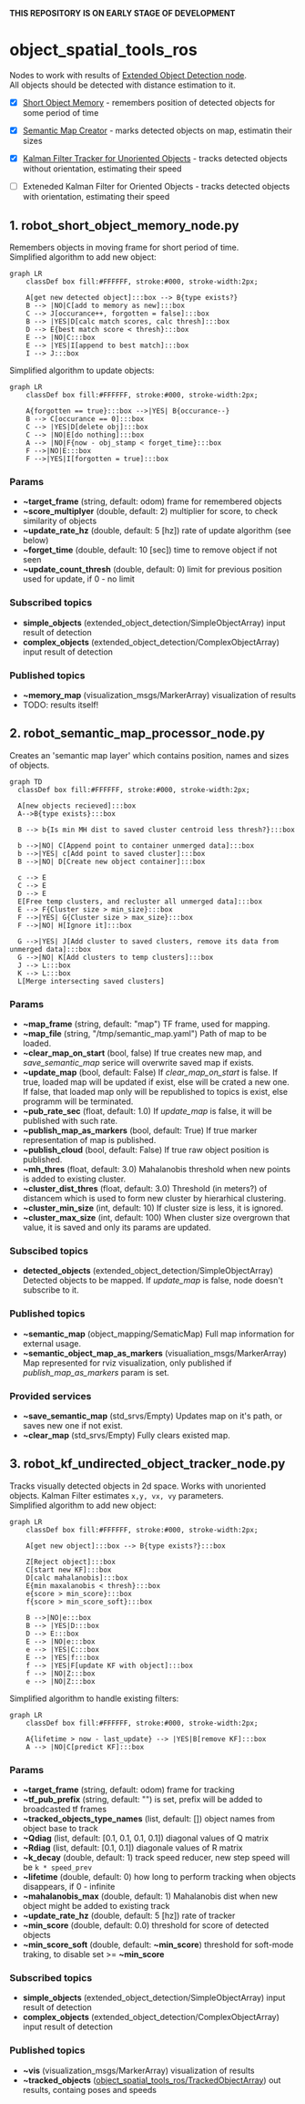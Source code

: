 __THIS REPOSITORY IS ON EARLY STAGE OF DEVELOPMENT__

#  object_spatial_tools_ros
Nodes to work with results of [Extended Object Detection node](https://github.com/Extended-Object-Detection-ROS/extended_object_detection).  
All objects should be detected with distance estimation to it.

 - [X] [Short Object Memory](https://github.com/Extended-Object-Detection-ROS/object_spatial_tools_ros#1-robot_short_object_memory_nodepy) - remembers position of detected objects for some period of time
 - [X] [Semantic Map Creator](https://github.com/Extended-Object-Detection-ROS/object_spatial_tools_ros/blob/devel-noetic/README.md#2-robot_semantic_map_processor_nodepy) - marks detected objects on map, estimatin their sizes
 - [X] [Kalman Filter Tracker for Unoriented Objects](https://github.com/Extended-Object-Detection-ROS/object_spatial_tools_ros/blob/devel-noetic/README.md#3-robot_kf_undirected_object_tracker_nodepy) - tracks detected objects without orientation, estimating their speed
 - [ ] Exteneded Kalman Filter for Oriented Objects - tracks detected objects with orientation, estimating their speed


## 1. robot_short_object_memory_node.py
Remembers objects in moving frame for short period of time.  
Simplified algorithm to add new object:  
```mermaid
graph LR
    classDef box fill:#FFFFFF, stroke:#000, stroke-width:2px;

    A[get new detected object]:::box --> B{type exists?}
    B --> |NO|C[add to memory as new]:::box
    C --> J[occurance++, forgotten = false]:::box
    B --> |YES|D[calc match scores, calc thresh]:::box
    D --> E{best match score < thresh}:::box
    E --> |NO|C:::box
    E --> |YES|I[append to best match]:::box
    I --> J:::box
```
Simplified algorithm to update objects:  
```mermaid
graph LR
    classDef box fill:#FFFFFF, stroke:#000, stroke-width:2px;
    
    A{forgotten == true}:::box -->|YES| B{occurance--}
    B --> C[occurance == 0]:::box
    C --> |YES|D[delete obj]:::box
    C --> |NO|E[do nothing]:::box
    A --> |NO|F{now - obj_stamp < forget_time}:::box
    F -->|NO|E:::box
    F -->|YES|I[forgotten = true]:::box
```
### Params
 - __~target_frame__ (string, default: odom) frame for remembered objects
 - __~score_multiplyer__ (double, default: 2) multiplier for score, to check similarity of objects
 - __~update_rate_hz__ (double, default: 5 [hz]) rate of update algorithm (see below)
 - __~forget_time__ (double, default: 10 [sec]) time to remove object if not seen
 - __~update_count_thresh__ (double, default: 0) limit for previous position used for update, if 0 - no limit

### Subscribed topics
- __simple_objects__ (extended_object_detection/SimpleObjectArray) input result of detection
- __complex_objects__ (extended_object_detection/ComplexObjectArray) input result of detection

### Published topics
- __~memory_map__ (visualization_msgs/MarkerArray) visualization of results
- TODO: results itself!

## 2. robot_semantic_map_processor_node.py
Creates an 'semantic map layer' which contains position, names and sizes of objects.

```mermaid
graph TD
  classDef box fill:#FFFFFF, stroke:#000, stroke-width:2px;

  A[new objects recieved]:::box
  A-->B{type exists}:::box

  B --> b{Is min MH dist to saved cluster centroid less thresh?}:::box

  b -->|NO| C[Append point to container unmerged data]:::box
  b -->|YES| c[Add point to saved cluster]:::box
  B -->|NO| D[Create new object container]:::box

  c --> E
  C --> E
  D --> E
  E[Free temp clusters, and recluster all unmerged data]:::box
  E --> F{Cluster size > min_size}:::box
  F -->|YES| G{Cluster size > max_size}:::box
  F -->|NO| H[Ignore it]:::box

  G -->|YES| J[Add cluster to saved clusters, remove its data from unmerged data]:::box
  G -->|NO| K[Add clusters to temp clusters]:::box
  J --> L:::box
  K --> L:::box
  L[Merge intersecting saved clusters]
```

### Params
 - __~map_frame__ (string, default: "map") TF frame, used for mapping.
 - __~map_file__ (string, "/tmp/semantic_map.yaml") Path of map to be loaded.
 - __~clear_map_on_start__ (bool, false) If true creates new map, and _save_semantic_map_ serice will overwrite saved map if exists.
 - __~update_map__ (bool, default: False) If _clear_map_on_start_ is false. If true, loaded map will be updated if exist, else will be crated a new one. If false, that loaded map only will be republished to topics is exist, else programm will be terminated.
 - __~pub_rate_sec__ (float, default: 1.0) If _update_map_ is false, it will be published with such rate.
 - __~publish_map_as_markers__ (bool, default: True) If true marker representation of map is published.
 - __~publish_cloud__ (bool, default: False) If true raw object position is published.
 - __~mh_thres__ (float, default: 3.0) Mahalanobis threshold when new points is added to existing cluster.
 - __~cluster_dist_thres__ (float, default: 3.0) Threshold (in meters?) of distancem which is used to form new cluster by hierarhical clustering.
 - __~cluster_min_size__ (int, default: 10) If cluster size is less, it is ignored.
 - __~cluster_max_size__ (int, default: 100) When cluster size overgrown that value, it is saved and only its params are updated.

### Subscibed topics
- __detected_objects__ (extended_object_detection/SimpleObjectArray) Detected objects to be mapped. If _update_map_ is false, node doesn't subscribe to it.

### Published topics
- __~semantic_map__ (object_mapping/SematicMap) Full map information for external usage.
- __~semantic_object_map_as_markers__ (visualiation_msgs/MarkerArray) Map represented for rviz visualization, only published if _publish_map_as_markers_ param is set.

### Provided services
- __~save_semantic_map__ (std_srvs/Empty) Updates map on it's path, or saves new one if not exist.
- __~clear_map__ (std_srvs/Empty) Fully clears existed map.

## 3. robot_kf_undirected_object_tracker_node.py
Tracks visually detected objects in 2d space. Works with unoriented objects. Kalman Filter estimates `x,y, vx, vy` parameters.  
Simplified algorithm to add new object:  
```mermaid
graph LR
    classDef box fill:#FFFFFF, stroke:#000, stroke-width:2px;
    
    A[get new object]:::box --> B{type exists?}:::box
    
    Z[Reject object]:::box
    C[start new KF]:::box   
    D[calc mahalanobis]:::box
    E{min maxalanobis < thresh}:::box
    e{score > min_score}:::box
    f{score > min_score_soft}:::box

    B -->|NO|e:::box
    B --> |YES|D:::box
    D --> E:::box
    E --> |NO|e:::box
    e --> |YES|C:::box
    E --> |YES|f:::box
    f --> |YES|F[update KF with object]:::box
    f --> |NO|Z:::box
    e --> |NO|Z:::box
```
Simplified algorithm to handle existing filters:  
```mermaid
graph LR
    classDef box fill:#FFFFFF, stroke:#000, stroke-width:2px;
    
    A{lifetime > now - last_update} --> |YES|B[remove KF]:::box
    A --> |NO|C[predict KF]:::box
```
### Params
 - __~target_frame__ (string, default: odom) frame for tracking
 - __~tf_pub_prefix__ (string, default: "") is set, prefix will be added to broadcasted tf frames
 - __~tracked_objects_type_names__ (list, default: []) object names from object base to track
 - __~Qdiag__ (list, default: [0.1, 0.1, 0.1, 0.1]) diagonal values of Q matrix
 - __~Rdiag__ (list, default: [0.1, 0.1]) diagonale values of R matrix
 - __~k_decay__ (double, default: 1) track speed reducer, new step speed will be `k * speed_prev`
 - __~lifetime__ (double, default: 0) how long to perform tracking when objects disappears, if 0 - infinite
 - __~mahalanobis_max__ (double, default: 1) Mahalanobis dist when new object might be added to existing track
 - __~update_rate_hz__ (double, default: 5 [hz]) rate of tracker
 - __~min_score__ (double, default: 0.0) threshold for score of detected objects
 - __~min_score_soft__ (double, default: __~min_score__) threshold for soft-mode traking, to disable set >= __~min_score__
 
### Subscribed topics
- __simple_objects__ (extended_object_detection/SimpleObjectArray) input result of detection
- __complex_objects__ (extended_object_detection/ComplexObjectArray) input result of detection

### Published topics
- __~vis__ (visualization_msgs/MarkerArray) visualization of results
- __~tracked_objects__ ([object_spatial_tools_ros/TrackedObjectArray](https://github.com/Extended-Object-Detection-ROS/object_spatial_tools_ros/blob/devel-noetic/msg/TrackedObjectArray.msg)) out results, containg poses and speeds
